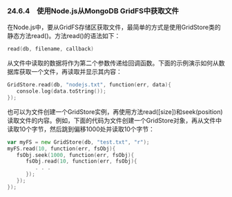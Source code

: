 ### 24.6.4　使用Node.js从MongoDB GridFS中获取文件

在Node.js中，要从GridFS存储区获取文件，最简单的方式是使用GridStore类的静态方法read()。方法read()的语法如下：

```go
read(db, filename, callback)
```

从文件中读取的数据将作为第二个参数传递给回调函数。下面的示例演示如何从数据库获取一个文件，再读取并显示其内容：

```go
GridStore.read(db, "nodejs.txt", function(err, data){
   console.log(data.toString());
});
```

也可以为文件创建一个GridStore实例，再使用方法read([size])和seek(position)读取文件的内容。例如，下面的代码为文件创建一个GridStore对象，再从文件中读取10个字节，然后跳到偏移1000处并读取10个字节：

```go
var myFS = new GridStore(db, "test.txt", "r");
myFS.read(10, function(err, fsObj){
   fsObj.seek(1000, function(err, fsObj){
      fsObj.read(10, function(err, fsObj){
         . . .
      });
   });
});
```


